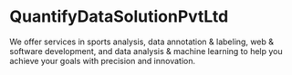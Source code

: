 # QuantifyDataSolutionPvtLtd
We offer services in sports analysis, data annotation &amp; labeling, web &amp; software development, and data analysis &amp; machine learning to help you achieve your goals with precision and innovation.
